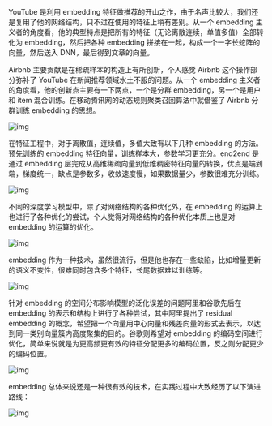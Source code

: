 

YouTube 是利用 embedding 特征做推荐的开山之作，由于名声比较大，我们还是复用了他的网络结构，只不过在使用的特征上稍有差别。从一个 embedding 主义者的角度看，他的典型特点是把所有的特征（无论离散连续，单值多值）全部转化为 embedding，然后把各种 embedding 拼接在一起，构成一个一字长蛇阵的向量，然后送入 DNN，最后得到文章的向量。

Airbnb 主要贡献是在稀疏样本的构造上有所创新，个人感觉 Airbnb 这个操作部分弥补了 YouTube 在新闻推荐领域水土不服的问题。从一个 embedding 主义者的角度看，他的创新点主要有一下两点，一个是分群 embedding，另一个是用户和 item 混合训练。在移动腾讯网的动态规则聚类召回算法中就借鉴了 Airbnb 分群训练 embedding 的思想。

![img](https://image.jiqizhixin.com/uploads/editor/391aba6f-35b9-4595-8a0e-815d3de8a7b2/640.png)

在特征工程中，对于离散值，连续值，多值大致有以下几种 embedding 的方法。预先训练的 embedding 特征向量，训练样本大，参数学习更充分。end2end 是通过 embedding 层完成从高维稀疏向量到低维稠密特征向量的转换，优点是端到端，梯度统一，缺点是参数多，收敛速度慢，如果数据量少，参数很难充分训练。

![img](https://image.jiqizhixin.com/uploads/editor/664f3996-d26d-4994-b264-532907322287/640.png)

不同的深度学习模型中，除了对网络结构的各种优化外，在 embedding 的运算上也进行了各种优化的尝试，个人觉得对网络结构的各种优化本质上也是对 embedding 的运算的优化。

![img](https://image.jiqizhixin.com/uploads/editor/5502dc5a-28ab-4b66-8b92-227bba6b7cba/640.png)

embedding 作为一种技术，虽然很流行，但是他也存在一些缺陷，比如增量更新的语义不变性，很难同时包含多个特征，长尾数据难以训练等。

![img](https://image.jiqizhixin.com/uploads/editor/08171abc-8b5c-41b2-b013-d7c1bbb9dfc9/640.png)

针对 embedding 的空间分布影响模型的泛化误差的问题阿里和谷歌先后在 embedding 的表示和结构上进行了各种尝试，其中阿里提出了 residual embedding 的概念，希望把一个向量用中心向量和残差向量的形式去表示，以达到同一类别向量簇内高度聚集的目的。谷歌则希望对 embedding 的编码空间进行优化，简单来说就是为更高频更有效的特征分配更多的编码位置，反之则分配更少的编码位置。

![img](https://image.jiqizhixin.com/uploads/editor/07751d80-36f0-43a0-bdd4-71c69219cf07/640.png)

embedding 总体来说还是一种很有效的技术，在实践过程中大致经历了以下演进路线：

![img](https://image.jiqizhixin.com/uploads/editor/bb6eb01e-ca80-4f77-a400-d32bcb5ad9f5/640.png)
